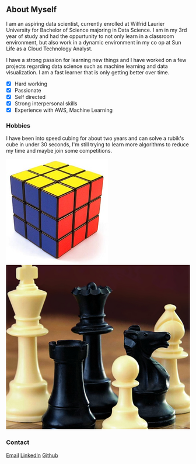 ## About Myself
I am an aspiring data scientist, currently enrolled at Wilfrid Laurier University for Bachelor of Science majoring in Data Science. I am in my 3rd year of study and had the oppurtunity to not only learn in a classroom environment, but also work in a dynamic environment in my co op at Sun Life as a Cloud Technology Analyst.

I have a strong passion for learning new things and I have worked on a few projects regarding data science such as machine learning and data visualization. I am a fast learner that is only getting better over time.

- [x] Hard working
- [x] Passionate
- [x] Self directed
- [x] Strong interpersonal skills
- [x] Experience with AWS, Machine Learning

### Hobbies
I have been into speed cubing for about two years and can solve a rubik's cube in under 30 seconds, I'm still trying to learn more algorithms to reduce my time and maybe join some competitions.

![Rubik's Cube](/images/rubiks.jpg) ![Chess](/images/chess.PNG)


### Contact

[Email](mailto:danielkwan2000@gmail.com)
[LinkedIn](https://www.linkedin.com/in/dkwan2000) 
[Github](https://github.com/ddanielkwan) 

